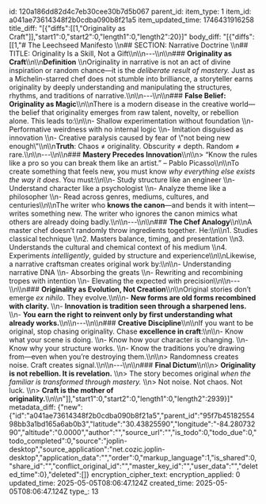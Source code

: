 id: 120a186dd82d4c7eb30cee30b7d5b067
parent_id: 
item_type: 1
item_id: a041ae73614348f2b0cdba090b8f21a5
item_updated_time: 1746431916258
title_diff: "[{\"diffs\":[[1,\"Originality as Craft\"]],\"start1\":0,\"start2\":0,\"length1\":0,\"length2\":20}]"
body_diff: "[{\"diffs\":[[1,\"# The Leechseed Manifesto  \\\n## SECTION: Narrative Doctrine  \\\n## TITLE: Originality Is a Skill, Not a Gift\\\n\\\n---\\\n\\\n### **Originality as Craft**\\\n\\\n**Definition**  \\\nOriginality in narrative is not an act of divine inspiration or random chance—it is the *deliberate result of mastery.* Just as a Michelin-starred chef does not stumble into brilliance, a storyteller earns originality by deeply understanding and manipulating the structures, rhythms, and traditions of narrative.\\\n\\\n---\\\n\\\n### **False Belief: Originality as Magic**\\\n\\\nThere is a modern disease in the creative world—the belief that originality emerges from raw talent, novelty, or rebellion alone. This leads to:\\\n\\\n- Shallow experimentation without foundation  \\\n- Performative weirdness with no internal logic  \\\n- Imitation disguised as innovation  \\\n- Creative paralysis caused by fear of \\\"not being new enough\\\"\\\n\\\n**Truth**: Chaos ≠ originality. Obscurity ≠ depth. Random ≠ rare.\\\n\\\n---\\\n\\\n### **Mastery Precedes Innovation**\\\n\\\n> “Know the rules like a pro so you can break them like an artist.” – Pablo Picasso\\\n\\\nTo create something that feels new, you must know *why everything else exists the way it does*. You must:\\\n\\\n- Study structure like an engineer  \\\n- Understand character like a psychologist  \\\n- Analyze theme like a philosopher  \\\n- Read across genres, mediums, cultures, and centuries\\\n\\\nThe writer who **knows the canon**—and bends it with intent—writes something new. The writer who ignores the canon mimics what others are already doing badly.\\\n\\\n---\\\n\\\n### **The Chef Analogy**\\\n\\\nA master chef doesn’t randomly throw ingredients together. He:\\\n\\\n1. Studies classical technique  \\\n2. Masters balance, timing, and presentation  \\\n3. Understands the cultural and chemical context of his medium  \\\n4. Experiments *intelligently*, guided by structure and experience\\\n\\\nLikewise, a narrative craftsman creates original work by:\\\n\\\n- Understanding narrative DNA  \\\n- Absorbing the greats  \\\n- Rewriting and recombining tropes with intention  \\\n- Elevating the expected with precision\\\n\\\n---\\\n\\\n### **Originality as Evolution, Not Creation**\\\n\\\nOriginal stories don’t emerge *ex nihilo*. They evolve.\\\n\\\n- **New forms are old forms recombined with clarity.**  \\\n- **Innovation is tradition seen through a sharpened lens.**  \\\n- **You earn the right to reinvent only by first understanding what already works.**\\\n\\\n---\\\n\\\n### **Creative Discipline**\\\n\\\nIf you want to be original, stop chasing originality. Chase **excellence in craft**:\\\n\\\n- Know what your scene is doing.  \\\n- Know how your character is changing.  \\\n- Know why your structure works.  \\\n- Know the traditions you’re drawing from—even when you’re destroying them.\\\n\\\n> Randomness creates noise. Craft creates signal.\\\n\\\n---\\\n\\\n### **Final Dictum**\\\n\\\n> **Originality is not rebellion. It is revelation.**  \\\n> The story becomes original *when the familiar is transformed through mastery.*  \\\n> Not noise. Not chaos. Not luck.  \\\n> **Craft is the mother of originality.**\\\n\\\n\"]],\"start1\":0,\"start2\":0,\"length1\":0,\"length2\":2939}]"
metadata_diff: {"new":{"id":"a041ae73614348f2b0cdba090b8f21a5","parent_id":"95f7b4518255498bb3a1bd165a6ab0b3","latitude":"30.43825590","longitude":"-84.28073290","altitude":"0.0000","author":"","source_url":"","is_todo":0,"todo_due":0,"todo_completed":0,"source":"joplin-desktop","source_application":"net.cozic.joplin-desktop","application_data":"","order":0,"markup_language":1,"is_shared":0,"share_id":"","conflict_original_id":"","master_key_id":"","user_data":"","deleted_time":0},"deleted":[]}
encryption_cipher_text: 
encryption_applied: 0
updated_time: 2025-05-05T08:06:47.124Z
created_time: 2025-05-05T08:06:47.124Z
type_: 13